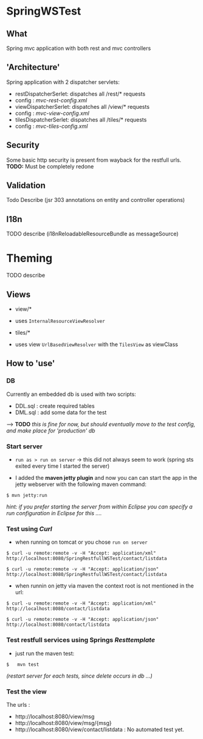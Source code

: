 # SpringWSTest

## What

Spring mvc application with both rest and mvc controllers

## 'Architecture'

Spring application with 2 dispatcher servlets:
 * restDispatcherSerlet: dispatches all /rest/* requests
  * config : *mvc-rest-config.xml*
 * viewDispatcherSerlet: dispatches all /view/* requests
  * config : *mvc-view-config.xml*
 * tilesDispatcherSerlet: dispatches all /tiles/* requests
  * config : *mvc-tiles-config.xml*

## Security
Some basic http security is present from wayback for the restfull  urls.
**TODO:** Must be completely redone

## Validation
Todo Describe (jsr 303 annotations on entity and controller operations)

## I18n
TODO describe (i18nReloadableResourceBundle as messageSource)

# Theming
TODO describe

## Views
* view/*
 * uses `InternalResourceViewResolver`

* tiles/*
 * uses view `UrlBasedViewResolver` with the `TilesView` as viewClass

## How to 'use'

### DB
Currently an embedded db is used with two scripts:
* DDL.sql : create required tables
* DML.sql : add some data for the test

--> **TODO** *this is fine for now, but should eventually move to the test config, and make place for 'production' db*

### Start server
 * `run as > run on server` -> this did not always seem to work (spring sts exited every time I started the server)

 * I added the **maven jetty plugin** and now you can can start the app in the jetty webserver with the following maven command:
 ```shell
$ mvn jetty:run
```
*hint: if you prefer starting the server from within Eclipse you can specify a run configuration in Eclipse for this ....*

### Test using _Curl_
 * when running on tomcat or you chose `run on server`
```shell
$ curl -u remote:remote -v -H "Accept: application/xml" http://localhost:8080/SpringRestfullWSTest/contact/listdata
```
```shell
$ curl -u remote:remote -v -H "Accept: application/json" http://localhost:8080/SpringRestfullWSTest/contact/listdata
```
 * when runnin on jetty via maven the context root is not mentioned in the url:
```shell
$ curl -u remote:remote -v -H "Accept: application/xml" http://localhost:8080/contact/listdata
```
```shell
$ curl -u remote:remote -v -H "Accept: application/json" http://localhost:8080/contact/listdata  
```

### Test restfull services using Springs _Resttemplate_
* just run the maven test:
```shell
$	mvn test
```
  _(restart server for each tests, since delete occurs in db ...)_

### Test the view
The urls :
* http://localhost:8080/view/msg
* http://localhost:8080/view/msg/{msg}   
* http://localhost:8080/view/contact/listdata :
No automated test yet.  
